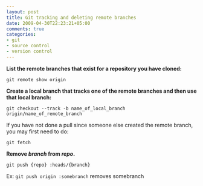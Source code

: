 ```yaml
---
layout: post
title: Git tracking and deleting remote branches
date: 2009-04-30T22:23:21+05:00
comments: true
categories:
- git
- source control
- version control
---
```


<strong>List the remote branches that exist for a repository you have cloned:</strong>

	git remote show origin

<strong>Create a local branch that tracks one of the remote branches and then use that local branch:</strong>

	git checkout --track -b name_of_local_branch origin/name_of_remote_branch

If you have not done a pull since someone else created the remote branch, you may first need to do:

	git fetch

<strong>Remove <em>branch</em> from <em>repo</em>.</strong>

<code>git push {repo} :heads/{branch}</code>

Ex: <code>git push origin :somebranch</code>
removes somebranch
